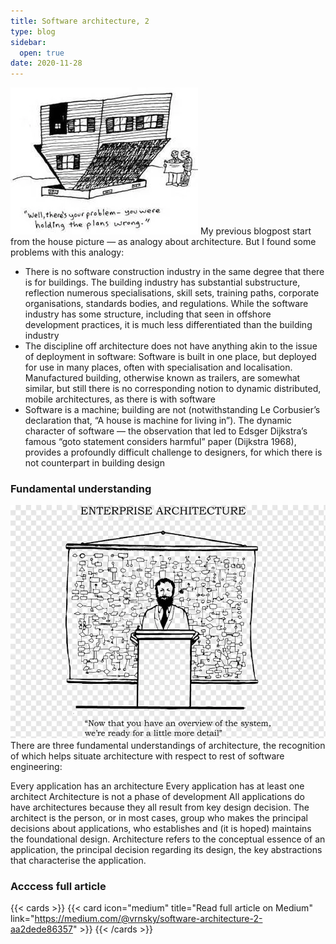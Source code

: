 ```yaml
---
title: Software architecture, 2
type: blog
sidebar:
  open: true
date: 2020-11-28
---
```


![Software architecture](software-architecture-3.png)
My previous blogpost start from the house picture — as analogy about architecture. But I found some problems with this analogy:

- There is no software construction industry in the same degree that there is for buildings. The building industry has substantial substructure, reflection numerous specialisations, skill sets, training paths, corporate organisations, standards bodies, and regulations. While the software industry has some structure, including that seen in offshore development practices, it is much less differentiated than the building industry
- The discipline off architecture does not have anything akin to the issue of deployment in software: Software is built in one place, but deployed for use in many places, often with specialisation and localisation. Manufactured building, otherwise known as trailers, are somewhat similar, but still there is no corresponding notion to dynamic distributed, mobile architectures, as there is with software
- Software is a machine; building are not (notwithstanding Le Corbusier’s declaration that, “A house is machine for living in”). The dynamic character of software — the observation that led to Edsger Dijkstra’s famous “goto statement considers harmful” paper (Dijkstra 1968), provides a profoundly difficult challenge to designers, for which there is not counterpart in building design

### Fundamental understanding
![Speaker](software-architecture-4.png)
There are three fundamental understandings of architecture, the recognition of which helps situate architecture with respect to rest of software engineering:

Every application has an architecture
Every application has at least one architect
Architecture is not a phase of development
All applications do have architectures because they all result from key design decision.
The architect is the person, or in most cases, group who makes the principal decisions about applications, who establishes and (it is hoped) maintains the foundational design.
Architecture refers to the conceptual essence of an application, the principal decision regarding its design, the key abstractions that characterise the application.

### Acccess full article
{{< cards >}}
{{< card icon="medium" title="Read full article on Medium" link="https://medium.com/@vrnsky/software-architecture-2-aa2dede86357" >}}
{{< /cards >}}